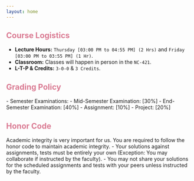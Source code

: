 ```yaml
---
layout: home
---
```

<h2 style="color: #da7b93;"><b>Course Logistics</b></h2>

- **Lecture Hours:** `Thursday [03:00 PM to 04:55 PM] (2 Hrs)` and `Friday [03:00 PM to 03:55 PM] (1 Hr)`.
- **Classroom:** Classes will happen in person in the `NC-421`.
- **L-T-P & Credits:** `3-0-0` & `3 Credits`.


<h2 style="color: #da7b93;"><b>Grading Policy</b></h2>
- Semester Examinations:
    - Mid-Semester Examination: [30%]
    - End-Semester Examination: [40%]
- Assignment: [10%]
- Project: [20%]

<h2 style="color: #da7b93;"><b>Honor Code</b></h2>
Academic integrity is very important for us. You are required to follow the honor code to maintain academic integrity.
- Your solutions against assignments, tests must be entirely your own (Exception: You may collaborate if instructed by the faculty).
- You may not share your solutions for the scheduled assignments and tests with your peers unless instructed by the faculty.
